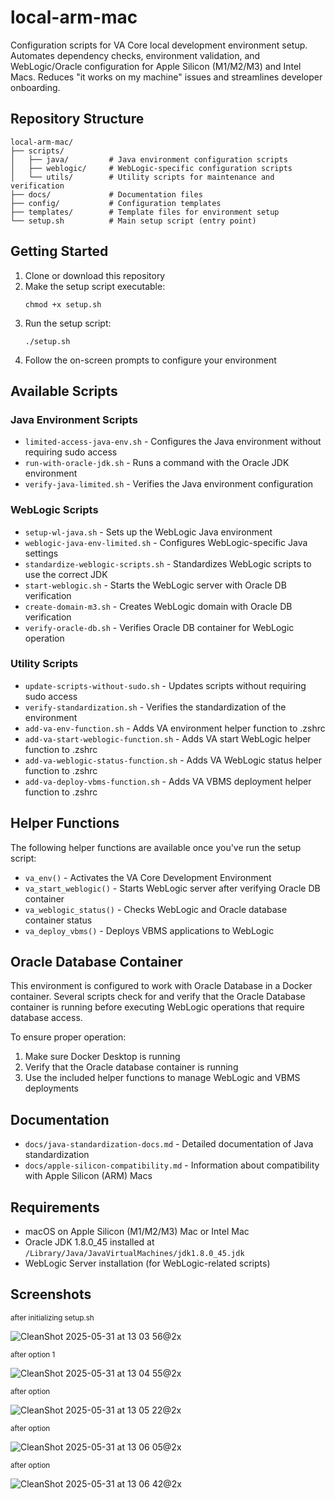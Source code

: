# local-arm-mac

Configuration scripts for VA Core local development environment setup. Automates dependency checks, environment validation, and WebLogic/Oracle configuration for Apple Silicon (M1/M2/M3) and Intel Macs. Reduces "it works on my machine" issues and streamlines developer onboarding.

## Repository Structure

```
local-arm-mac/
├── scripts/
│   ├── java/         # Java environment configuration scripts
│   ├── weblogic/     # WebLogic-specific configuration scripts
│   └── utils/        # Utility scripts for maintenance and verification
├── docs/             # Documentation files
├── config/           # Configuration templates
├── templates/        # Template files for environment setup
└── setup.sh          # Main setup script (entry point)
```

## Getting Started

1. Clone or download this repository
2. Make the setup script executable:
   ```
   chmod +x setup.sh
   ```
3. Run the setup script:
   ```
   ./setup.sh
   ```
4. Follow the on-screen prompts to configure your environment

## Available Scripts

### Java Environment Scripts

- `limited-access-java-env.sh` - Configures the Java environment without requiring sudo access
- `run-with-oracle-jdk.sh` - Runs a command with the Oracle JDK environment
- `verify-java-limited.sh` - Verifies the Java environment configuration

### WebLogic Scripts

- `setup-wl-java.sh` - Sets up the WebLogic Java environment
- `weblogic-java-env-limited.sh` - Configures WebLogic-specific Java settings
- `standardize-weblogic-scripts.sh` - Standardizes WebLogic scripts to use the correct JDK
- `start-weblogic.sh` - Starts the WebLogic server with Oracle DB verification
- `create-domain-m3.sh` - Creates WebLogic domain with Oracle DB verification
- `verify-oracle-db.sh` - Verifies Oracle DB container for WebLogic operation

### Utility Scripts

- `update-scripts-without-sudo.sh` - Updates scripts without requiring sudo access
- `verify-standardization.sh` - Verifies the standardization of the environment
- `add-va-env-function.sh` - Adds VA environment helper function to .zshrc
- `add-va-start-weblogic-function.sh` - Adds VA start WebLogic helper function to .zshrc
- `add-va-weblogic-status-function.sh` - Adds VA WebLogic status helper function to .zshrc
- `add-va-deploy-vbms-function.sh` - Adds VA VBMS deployment helper function to .zshrc

## Helper Functions

The following helper functions are available once you've run the setup script:

- `va_env()` - Activates the VA Core Development Environment
- `va_start_weblogic()` - Starts WebLogic server after verifying Oracle DB container
- `va_weblogic_status()` - Checks WebLogic and Oracle database container status
- `va_deploy_vbms()` - Deploys VBMS applications to WebLogic

## Oracle Database Container

This environment is configured to work with Oracle Database in a Docker container. Several scripts check for and verify that the Oracle Database container is running before executing WebLogic operations that require database access.

To ensure proper operation:
1. Make sure Docker Desktop is running
2. Verify that the Oracle database container is running
3. Use the included helper functions to manage WebLogic and VBMS deployments

## Documentation

- `docs/java-standardization-docs.md` - Detailed documentation of Java standardization
- `docs/apple-silicon-compatibility.md` - Information about compatibility with Apple Silicon (ARM) Macs

## Requirements

- macOS on Apple Silicon (M1/M2/M3) Mac or Intel Mac
- Oracle JDK 1.8.0_45 installed at `/Library/Java/JavaVirtualMachines/jdk1.8.0_45.jdk`
- WebLogic Server installation (for WebLogic-related scripts)

## Screenshots 

<sub>after initializing setup.sh</sub>


![CleanShot 2025-05-31 at 13 03 56@2x](https://github.com/user-attachments/assets/f0a6e1cd-6201-4ec8-944f-8676f6b476a4)

<sub>after option 1</sub>


![CleanShot 2025-05-31 at 13 04 55@2x](https://github.com/user-attachments/assets/3ea128a7-583c-43d7-bb6a-ca18257db99a)

<sub>after option </sub>


![CleanShot 2025-05-31 at 13 05 22@2x](https://github.com/user-attachments/assets/003dc10d-f3a0-4dc0-95e5-11472ae4cb65)

<sub>after option </sub>


![CleanShot 2025-05-31 at 13 06 05@2x](https://github.com/user-attachments/assets/0b4b49f5-8905-498e-9eb0-649d82fd1927)

<sub>after option </sub>


![CleanShot 2025-05-31 at 13 06 42@2x](https://github.com/user-attachments/assets/459b29ec-7b8d-4816-80b5-8a675f960b90)

